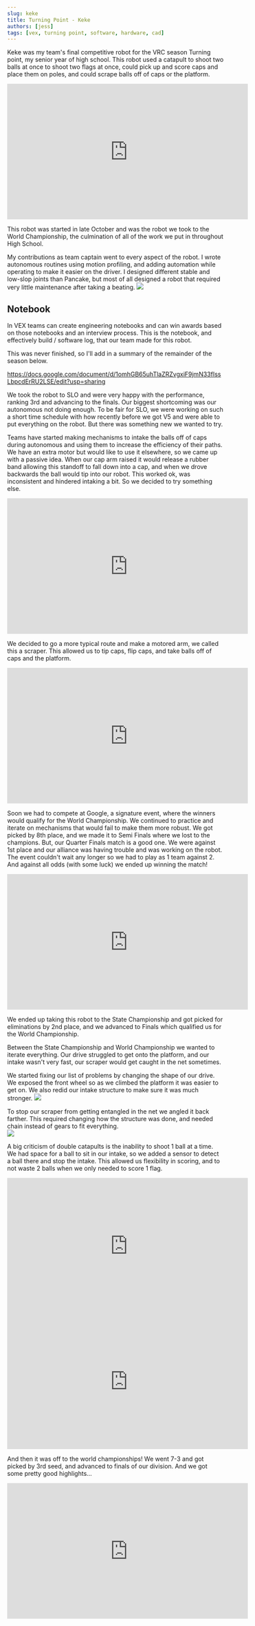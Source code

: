 ```yaml
---
slug: keke
title: Turning Point - Keke
authors: [jess]
tags: [vex, turning point, software, hardware, cad]
---
```


Keke was my team's final competitive robot for the VRC season Turning point, my senior year of high school.  This robot used a catapult to shoot two balls at once to shoot two flags at once, could pick up and score caps and place them on poles, and could scrape balls off of caps or the platform.

<iframe width="560" height="315" src="https://www.youtube.com/embed/ist1h6ZTdDc?si=6TjNYwcKvkhvQO0I" title="YouTube video player" frameborder="0" allow="accelerometer; autoplay; clipboard-write; encrypted-media; gyroscope; picture-in-picture; web-share" allowfullscreen></iframe>

<!--truncate-->

This robot was started in late October and was the robot we took to the World Championship, the culmination of all of the work we put in throughout High School.

My contributions as team captain went to every aspect of the robot.  I wrote autonomous routines using motion profiling, and adding automation while operating to make it easier on the driver.  I designed different stable and low-slop joints than Pancake, but most of all designed a robot that required very little maintenance after taking a beating.
![](worlds.jpg)


## Notebook
In VEX teams can create engineering notebooks and can win awards based on those notebooks and an interview process.  This is the notebook, and effectively build / software log, that our team made for this robot.  

This was never finished, so I'll add in a summary of the remainder of the season below.

https://docs.google.com/document/d/1omhGB65uhTlaZRZvgxiF9jmN33fIssLbpcdErRU2LSE/edit?usp=sharing

We took the robot to SLO and were very happy with the performance, ranking 3rd and advancing to the finals.  Our biggest shortcoming was our autonomous not doing enough.  To be fair for SLO, we were working on such a short time schedule with how recently before we got V5 and were able to put everything on the robot.  But there was something new we wanted to try. 

Teams have started making mechanisms to intake the balls off of caps during autonomous and using them to increase the efficiency of their paths.  We have an extra motor but would like to use it elsewhere, so we came up with a passive idea.  When our cap arm raised it would release a rubber band allowing this standoff to fall down into a cap, and when we drove backwards the ball would tip into our robot.  This worked ok, was inconsistent and hindered intaking a bit. So we decided to try something else.
<iframe width="560" height="315" src="https://www.youtube.com/embed/sLf9FCNjxXg?si=PpYmkTMX0hM2RHRr" title="YouTube video player" frameborder="0" allow="accelerometer; autoplay; clipboard-write; encrypted-media; gyroscope; picture-in-picture; web-share" allowfullscreen></iframe>

We decided to go a more typical route and make a motored arm, we called this a scraper.  This allowed us to tip caps, flip caps, and take balls off of caps and the platform.  
<iframe width="560" height="315" src="https://www.youtube.com/embed/q3p2t34UsUw?si=WRuaxvga89343oH4" title="YouTube video player" frameborder="0" allow="accelerometer; autoplay; clipboard-write; encrypted-media; gyroscope; picture-in-picture; web-share" allowfullscreen></iframe>

Soon we had to compete at Google, a signature event, where the winners would qualify for the World Championship.  We continued to practice and iterate on mechanisms that would fail to make them more robust.  We got picked by 8th place, and we made it to Semi Finals where we lost to the champions.  But, our Quarter Finals match is a good one.  We were against 1st place and our alliance was having trouble and was working on the robot.  The event couldn't wait any longer so we had to play as 1 team against 2.  And against all odds (with some luck) we ended up winning the match!
<iframe width="560" height="315" src="https://www.youtube.com/embed/W3HrmSFPUpA?si=sLM_iQXf683_HbLx" title="YouTube video player" frameborder="0" allow="accelerometer; autoplay; clipboard-write; encrypted-media; gyroscope; picture-in-picture; web-share" allowfullscreen></iframe>

We ended up taking this robot to the State Championship and got picked for eliminations by 2nd place, and we advanced to Finals which qualified us for the World Championship.

Between the State Championship and World Championship we wanted to iterate everything.  Our drive struggled to get onto the platform, and our intake wasn't very fast, our scraper would get caught in the net sometimes. 

We started fixing our list of problems by changing the shape of our drive.  We exposed the front wheel so as we climbed the platform it was easier to get on.  We also redid our intake structure to make sure it was much stronger.
![](start_of_rebuild.jpg)

To stop our scraper from getting entangled in the net we angled it back farther.  This required changing how the structure was done, and needed chain instead of gears to fit everything.  
![](scraper.jpg)

A big criticism of double catapults is the inability to shoot 1 ball at a time.  We had space for a ball to sit in our intake, so we added a sensor to detect a ball there and stop the intake.  This allowed us flexibility in scoring, and to not waste 2 balls when we only needed to score 1 flag.
<iframe width="560" height="315" src="https://www.youtube.com/embed/V6CQSywE5aw?si=X8tKsGa6JgXnVQVj" title="YouTube video player" frameborder="0" allow="accelerometer; autoplay; clipboard-write; encrypted-media; gyroscope; picture-in-picture; web-share" allowfullscreen></iframe>  
<iframe width="560" height="315" src="https://www.youtube.com/embed/iCO3P55ZqEU?si=ol17lvWTlesXVRUx" title="YouTube video player" frameborder="0" allow="accelerometer; autoplay; clipboard-write; encrypted-media; gyroscope; picture-in-picture; web-share" allowfullscreen></iframe>

And then it was off to the world championships!  We went 7-3 and got picked by 3rd seed, and advanced to finals of our division.  And we got some pretty good highlights...
<iframe width="560" height="315" src="https://www.youtube.com/embed/AX5zH4IKJ5M?si=oKlNfiKg78-kU9UU" title="YouTube video player" frameborder="0" allow="accelerometer; autoplay; clipboard-write; encrypted-media; gyroscope; picture-in-picture; web-share" allowfullscreen></iframe>